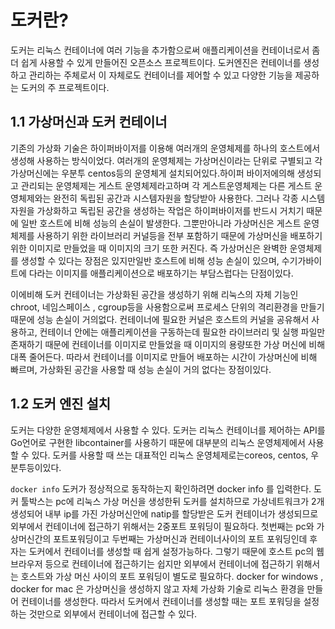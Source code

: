 # 도커란?


도커는 리눅스 컨테이너에 여러 기능을 추가함으로써 애플리케이션을 컨테이너로서 좀더 쉽게 사용할 수 있게 만들어진 오픈소스 프로젝트이다. 도커엔진은 컨테이너를 생성하고 관리하는 주체로서 이 자체로도 컨테이너를 제어할 수 있고 다양한 기능을 제공하는 도커의 주 프로젝트이다.

## 1.1 가상머신과 도커 컨테이너

기존의 가상화 기술은 하이퍼바이저를 이용해 여러개의 운영체제를 하나의 호스트에서 생성해 사용하는 방식이었다. 여러개의 운영체제는 가상머신이라는 단위로 구별되고 각 가상머신에는 우분투 centos등의 운영체게 설치되어있다.하이퍼 바이저에의해 생성되고 관리되는 운영체제는 게스트 운영체제라고하며 각 게스트운영체제는 다른 게스트 운영체제와는 완전히 독립된 공간과 시스템자원을 할당받아 사용한다. 그러나 각종 시스템자원을 가상화하고 독립된 공간을 생성하는 작업은 하이퍼바이저를 반드시 거치기 때문에 일반 호스트에 비해 성능의 손실이 발생한다. 그뿐만아니라 가상머신은 게스트 운영체제를 사용하기 위한 라이브러리 커널등을 전부 포함하기 때문에 가상머신을 배포하기위한 이미지로 만들었을 때 이미지의 크기 또한 커진다. 즉 가상머신은 완벽한 운영체제를 생성할 수 있다는 장점은 있지만일반 호스트에 비해 성능 손실이 있으며, 수기가바이트에 다라는 이미지를 애플리케이션으로 배포하기는 부담스럽다는 단점이있다.

이에비해 도커 컨테이너는 가상화된 공간을 생성하기 위해 리눅스의 자체 기능인 chroot, 네임스페이스 , cgroup등을 사용함으로써 프로세스 단위의 격리환경을 만들기 때문에 성능 손실이 거의없다. 컨테이너에 필요한 커널은 호스트의 커널을 공유해서 사용하고, 컨테이너 안에는 애플리케이션을 구동하는데 필요한 라이브러리 및 실행 파일만 존재하기 때문에 컨테이너를 이미지로 만들었을 때 이미지의 용량또한 가상 머신에 비해 대폭 줄어든다. 따라서 컨테이너를 이미지로 만들어 배포하는 시간이 가상머신에 비해 빠르며, 가상화된 공간을 사용할 때 성능 손실이 거의 없다는 장점이있다.

## 1.2 도커 엔진 설치
도커는 다양한 운영체제에서 사용할 수 있다. 도커는 리눅스 컨테이너를 제어하는 API를 Go언어로 구현한 libcontainer를 사용하기 때문에 대부분의 리눅스 운영체제에서 사용할 수 있다. 도커를 사용할  때 쓰는 대표적인 리눅스 운영체제로는coreos, centos, 우분투등이있다. 


`docker info` 도커가 정상적으로 동작하는지 확인하려면 docker info 를 입력한다.
도커 툴박스는 pc에 리눅스 가상 머신을 생성한뒤 도커를 설치하므로 가상네트워크가 2개 생성되어 내부 ip를 가진 가상머신안에 natip를 할당받은 도커 컨테이너가 생성되므로 외부에서 컨테이너에 접근하기 위해서는 2중포트 포워딩이 필요하다. 첫번째는 pc와 가상머신간의 포트포워딩이고 두번째는 가상머신과 컨테이너사이의 포트 포워딩인데 후자는 도커에서 컨테이너를 생성할 때 쉽게 설정가능하다. 그렇기 때문에 호스트 pc의 웹브라우저 등으로 컨테이너에 접근하기는 쉽지만 외부에서 컨테이너에 접근하기 위해서는 호스트와 가상 머신 사이의 포트 포워딩이 별도로 필요하다. 
docker for windows , docker for mac 은 가상머신을 생성하지 않고 자체 가상화 기술로 리눅스 환경을 만들어 컨테이너를 생성한다. 따라서 도커에서 컨테이너를 생성할 때는 포트 포워딩을 설정하는 것만으로 외부에서 컨테이너에 접근할 수 있다.




